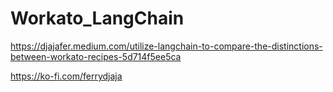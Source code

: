 # Workato_LangChain

https://djajafer.medium.com/utilize-langchain-to-compare-the-distinctions-between-workato-recipes-5d714f5ee5ca

https://ko-fi.com/ferrydjaja
